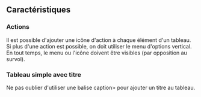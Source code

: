 ## Caractéristiques

### Actions
Il est possible d'ajouter une icône d'action à chaque élément d'un tableau. Si plus d'une action est possible, on doit utiliser le menu d'options vertical. En tout temps, le menu ou l'icône doivent être visibles (par opposition au survol).

### Tableau simple avec titre
Ne pas oublier d'utiliser une balise caption> pour ajouter un titre au tableau.